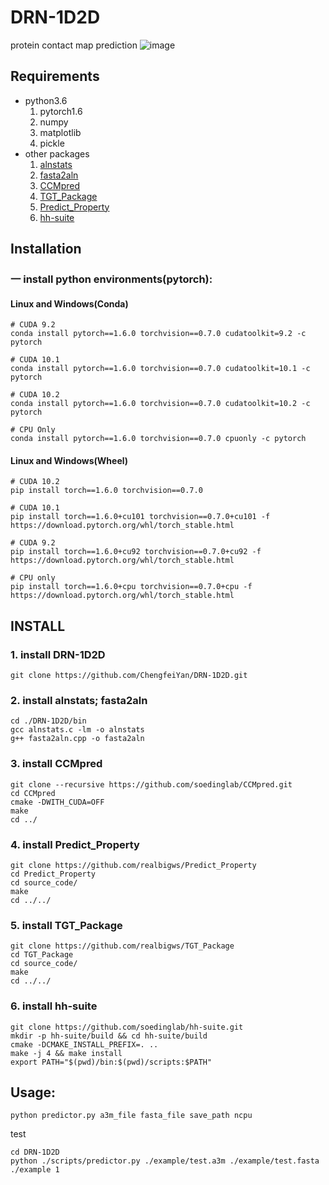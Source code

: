 # DRN-1D2D
protein contact map prediction
![image](https://user-images.githubusercontent.com/20780394/115249135-e8cfe780-a15a-11eb-8c19-2ba2bcf524d1.png)

## Requirements
- python3.6
  1. pytorch1.6  
  2. numpy
  3. matplotlib
  4. pickle
- other packages
  1. [alnstats](https://github.com/psipred/metapsicov/tree/master/src)
  2. [fasta2aln](https://github.com/kad-ecoli/hhsuite2/blob/master/bin/fasta2aln)
  3. [CCMpred](https://github.com/soedinglab/CCMpred)
  4. [TGT_Package](https://github.com/realbigws/TGT_Package)
  5. [Predict_Property](https://github.com/realbigws/Predict_Property)
  6. [hh-suite](https://github.com/soedinglab/hh-suite)

## Installation
### 一 install python environments(pytorch):
#### Linux and Windows(Conda)
    # CUDA 9.2
    conda install pytorch==1.6.0 torchvision==0.7.0 cudatoolkit=9.2 -c pytorch

    # CUDA 10.1
    conda install pytorch==1.6.0 torchvision==0.7.0 cudatoolkit=10.1 -c pytorch

    # CUDA 10.2
    conda install pytorch==1.6.0 torchvision==0.7.0 cudatoolkit=10.2 -c pytorch

    # CPU Only
    conda install pytorch==1.6.0 torchvision==0.7.0 cpuonly -c pytorch
#### Linux and Windows(Wheel)
    # CUDA 10.2
    pip install torch==1.6.0 torchvision==0.7.0

    # CUDA 10.1
    pip install torch==1.6.0+cu101 torchvision==0.7.0+cu101 -f https://download.pytorch.org/whl/torch_stable.html

    # CUDA 9.2
    pip install torch==1.6.0+cu92 torchvision==0.7.0+cu92 -f https://download.pytorch.org/whl/torch_stable.html

    # CPU only
    pip install torch==1.6.0+cpu torchvision==0.7.0+cpu -f https://download.pytorch.org/whl/torch_stable.html
## INSTALL

### 1. install DRN-1D2D
    git clone https://github.com/ChengfeiYan/DRN-1D2D.git

### 2. install alnstats; fasta2aln
    cd ./DRN-1D2D/bin
    gcc alnstats.c -lm -o alnstats
    g++ fasta2aln.cpp -o fasta2aln

### 3. install CCMpred
    git clone --recursive https://github.com/soedinglab/CCMpred.git
    cd CCMpred
    cmake -DWITH_CUDA=OFF
    make
    cd ../

### 4. install Predict_Property
    git clone https://github.com/realbigws/Predict_Property
    cd Predict_Property
    cd source_code/
    make
    cd ../../

### 5. install TGT_Package
    git clone https://github.com/realbigws/TGT_Package
    cd TGT_Package
    cd source_code/
    make
    cd ../../

### 6. install hh-suite
    git clone https://github.com/soedinglab/hh-suite.git
    mkdir -p hh-suite/build && cd hh-suite/build
    cmake -DCMAKE_INSTALL_PREFIX=. ..
    make -j 4 && make install
    export PATH="$(pwd)/bin:$(pwd)/scripts:$PATH"

## Usage:
    python predictor.py a3m_file fasta_file save_path ncpu  
test

    cd DRN-1D2D  
    python ./scripts/predictor.py ./example/test.a3m ./example/test.fasta ./example 1
